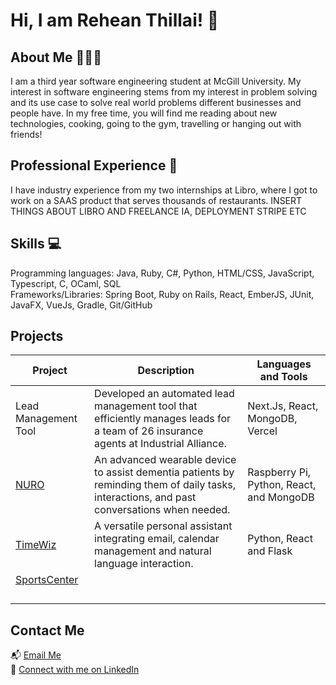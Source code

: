 # Hi, I am Rehean Thillai! 👋

## About Me 👨🏽‍💻
I am a third year software engineering student at McGill University. My interest in software engineering stems from my interest in problem solving and its use case to solve real world problems different businesses and people have. 
In my free time, you will find me reading about new technologies, cooking, going to the gym, travelling or hanging out with friends!

## Professional Experience 💼
I have industry experience from my two internships at Libro, where I got to work on a SAAS product that serves thousands of restaurants. INSERT THINGS ABOUT LIBRO AND FREELANCE IA, DEPLOYMENT STRIPE ETC

## Skills 💻
Programming languages: Java, Ruby, C#, Python, HTML/CSS, JavaScript, Typescript, C, OCaml, SQL <br>
Frameworks/Libraries: Spring Boot, Ruby on Rails, React, EmberJS, JUnit, JavaFX, VueJs, Gradle, Git/GitHub

## Projects 
| Project  | Description | Languages and Tools  |
| ------------- | ------------- |------------- |
| Lead Management Tool | Developed an automated lead management tool that efficiently manages leads for a team of 26 insurance agents at Industrial Alliance. | Next.Js, React, MongoDB, Vercel |
| [NURO](https://github.com/reheant/NURO) | An advanced wearable device to assist dementia patients by reminding them of daily tasks, interactions, and past conversations when needed. | Raspberry Pi, Python, React, and MongoDB |
| [TimeWiz](https://github.com/timewizhq/timewiz) | A versatile personal assistant integrating email, calendar management and natural language interaction. | Python, React and Flask |
| [SportsCenter]() |  |  |
| []() |  |  |
| []() |  |  |
| []() |  |  |
| []() |  |  |

## Contact Me 
📬 [Email Me](mailto:rehean.thillai@gmail.com) <br>
📱 [Connect with me on LinkedIn](https://www.linkedin.com/in/reheant/)
